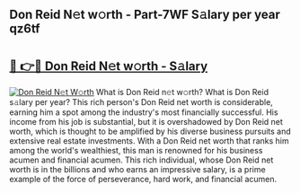 ## Don Reid N𝚎t w𝚘rth - Part-7WF S𝚊lary per year qz6tf

# <h2><a href="http://gc1aby9.nevu.top/?p=Don+Reid">🔗 👉🔴 Don Reid N𝚎t w𝚘rth - S𝚊lary</a></h2>

[![Don Reid N𝚎t W𝚘rth](https://i.imgur.com/Oavwk0R.jpeg)](http://gc1aby9.nevu.top/?p=Don+Reid)
What is Don Reid n𝚎t w𝚘rth? What is Don Reid s𝚊lary per year?
This rich person's Don Reid net worth is considerable, earning him a spot among the industry's most financially successful. His income from his job is substantial, but it is overshadowed by Don Reid net worth, which is thought to be amplified by his diverse business pursuits and extensive real estate investments. With a Don Reid net worth that ranks him among the world's wealthiest, this man is renowned for his business acumen and financial acumen. This rich individual, whose Don Reid net worth is in the billions and who earns an impressive salary, is a prime example of the force of perseverance, hard work, and financial acumen.
